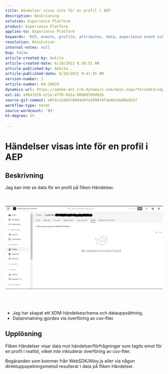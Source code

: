 ```yaml
---
title: Händelser visas inte för en profil i AEP
description: Beskrivning
solution: Experience Platform
product: Experience Platform
applies-to: Experience Platform
keywords: 'KCS, events, profile, attributes, data, experience event schema, '
resolution: Resolution
internal-notes: null
bug: false
article-created-by: Ankita .
article-created-date: 6/10/2022 8:36:51 AM
article-published-by: Ankita .
article-published-date: 6/10/2022 9:41:45 AM
version-number: 1
article-number: KA-19839
dynamics-url: https://adobe-ent.crm.dynamics.com/main.aspx?forceUCI=1&pagetype=entityrecord&etn=knowledgearticle&id=77c6ee72-98e8-ec11-bb3c-000d3a3b168b
exl-id: a9843328-e21e-47f8-9d1a-9000d7d9d62b
source-git-commit: e8f4ca2dd578944d4fe399074fab461de88ad247
workflow-type: tm+mt
source-wordcount: '93'
ht-degree: 2%

---
```


# Händelser visas inte för en profil i AEP

## Beskrivning

Jag kan inte se data för en profil på fliken Händelser.<br><br> <br><br>![](assets/___06fe68f7-99e8-ec11-bb3c-000d3a3b168b___.png)<br><br> <br><br>
- Jag har skapat ett XDM-händelseschema och datauppsättning.
- Datainmatning gjordes via överföring av csv-filer.



## Upplösning


Fliken Händelser visar data mot händelser/förfrågningar som tagits emot för en profil i realtid, vilket inte inkluderar överföring av csv-filer.

Begäranden som kommer från WebSDK/Alloy.js eller via någon direktuppspelningsmetod resulterar i data på fliken Händelser.
